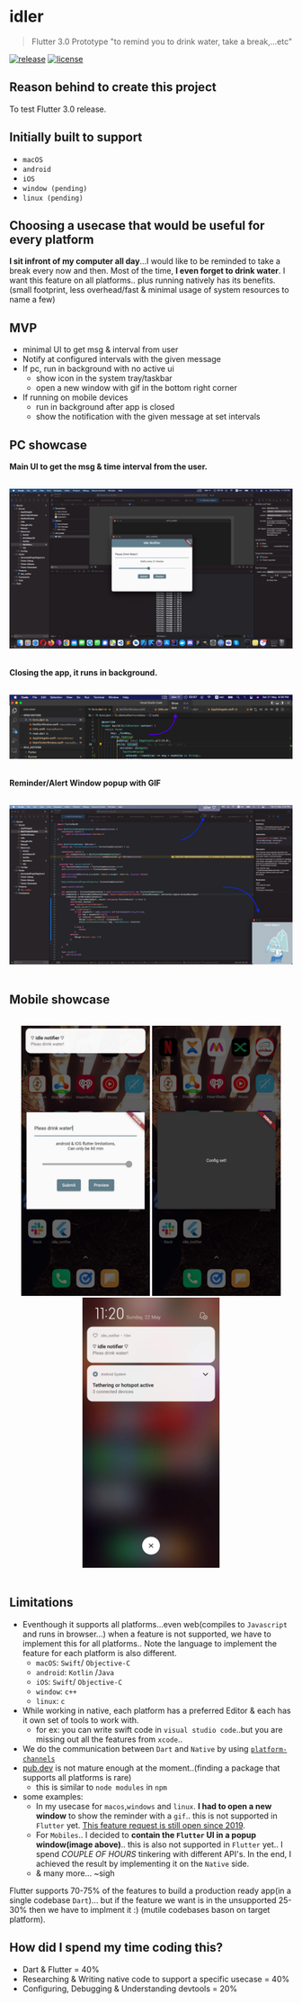 # idler

> Flutter 3.0 Prototype "to remind you to drink water, take a break,...etc"

<p>
  <a href="https://github.com/aghontpi/idler/releases"><img src="https://img.shields.io/github/v/release/aghontpi/idler?include_prereleases&style=flat-square&label=github-release" alt="release"></a>
  <a href="https://github.com/aghontpi/idler/blob/master/LICENSE"><img src="https://img.shields.io/github/license/aghontpi/idler?style=flat-square" alt="license"></a>
</p>

[license-badge]: https://img.shields.io/github/license/aghontpi/idler?style=flat-square
[license file]: https://github.com/aghontpi/idler/blob/master/LICENSE
[badge]: https://img.shields.io/github/v/release/aghontpi/idler?include_prereleases&style=flat-square&label=github-release
[release link]: https://github.com/aghontpi/idler/releases

## Reason behind to create this project

To test Flutter 3.0 release.

## Initially built to support

- `macOS`
- `android`
- `iOS`
- `window (pending)`
- `linux (pending)`

## Choosing a usecase that would be useful for every platform

**I sit infront of my computer all day**...I would like to be reminded to take a break every now and then. Most of the time, **I even forget to drink water**.
I want this feature on all platforms.. plus running natively has its benefits. (small footprint, less overhead/fast & minimal usage of system resources to name a few)

## MVP

- minimal UI to get msg & interval from user
- Notify at configured intervals with the given message
- If pc, run in background with no active ui
  - show icon in the system tray/taskbar
  - open a new window with gif in the bottom right corner
- If running on mobile devices
  - run in background after app is closed
  - show the notification with the given message at set intervals

## PC showcase

**Main UI to get the msg & time interval from the user.**

<p>
    </br>
    <img src="./preview/macos-ui.png" alt="Main ui"/>
    </br>
    </br>
</p>

**Closing the app, it runs in background.**

<p>
    </br>
    <img src="./preview/runInBackground.png" alt="Running in background"/>
    </br>
    </br>
</p>

**Reminder/Alert Window popup with GIF**

<p>
    </br>
    <img src="./preview/PopsupToRemindToDrinkWater.png" alt="Reminber window"/>
    </br>
    </br>
</p>

## Mobile showcase

<p align="center">
    </br>
    <img src="./preview/mainui-phone-preview-notification.jpg" width="auto" height="480" alt="Main ui"/>
    <img src="./preview/SettingTheInteralToRun.jpg" width="auto" height="480" alt="Running in background"/>
    <img src="./preview/Notification.jpg" alt="Reminber window" width="auto" height="480"/>
    </br>
    </br>
</p>

## Limitations

- Eventhough it supports all platforms...even web(compiles to `Javascript` and runs in browser...) when a feature is not supported, we have to implement this for all platforms.. Note the language to implement the feature for each platform is also different.
  - `macOS`: `Swift`/ `Objective-C`
  - `android`: `Kotlin` /`Java`
  - `iOS`: `Swift`/ `Objective-C`
  - `window`: `c++`
  - `linux`: `c`
- While working in native, each platform has a preferred Editor & each has it own set of tools to work with.
  - for ex: you can write swift code in `visual studio code`..but you are missing out all the features from `xcode`..
- We do the communication between `Dart` and `Native` by using [`platform-channels`](https://docs.flutter.dev/development/platform-integration/platform-channels)
- [pub.dev](https://pub.dev) is not mature enough at the moment..(finding a package that supports all platforms is rare)
  - this is similar to `node modules` in `npm`
- some examples:
  - In my usecase for `macos`,`windows` and `linux`. **I had to open a new window** to show the reminder with a `gif`.. this is not supported in `Flutter` yet. [This feature request is still open since 2019](https://github.com/flutter/flutter/issues/30701).
  - For `Mobiles`.. I decided to **contain the `Flutter` UI in a popup window(image above)**.. this is also not supported in `Flutter` yet.. I spend _COUPLE OF HOURS_ tinkering with different API's. In the end, I achieved the result by implementing it on the `Native` side.
  - & many more... ~sigh

Flutter supports 70-75% of the features to build a production ready app(in a single codebase `Dart`)... but if the feature we want is in the unsupported 25-30% then we have to implment it :) (mutile codebases bason on target platform).

## How did I spend my time coding this?

- Dart & Flutter = 40%
- Researching & Writing native code to support a specific usecase = 40%
- Configuring, Debugging & Understanding devtools = 20%
